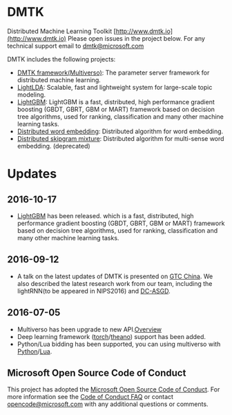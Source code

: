 
# DMTK

Distributed Machine Learning Toolkit [http://www.dmtk.io](http://www.dmtk.io)
Please open issues in the project below. For any technical support email to [dmtk@microsoft.com](mailto:dmtk@microsoft.com)

DMTK includes the following projects:
* [DMTK framework(Multiverso)](https://github.com/Microsoft/multiverso): The parameter server framework for distributed machine learning.
* [LightLDA](https://github.com/Microsoft/lightlda): Scalable, fast and lightweight system for large-scale topic modeling.
* [LightGBM](https://github.com/Microsoft/lightGBM): LightGBM is a fast, distributed, high performance gradient boosting (GBDT, GBRT, GBM or MART) framework based on decision tree algorithms, used for ranking, classification and many other machine learning tasks. 
* [Distributed word embedding](https://github.com/Microsoft/multiverso/tree/master/Applications/WordEmbedding): Distributed algorithm for word embedding.
* [Distributed skipgram mixture](https://github.com/Microsoft/distributed_skipgram_mixture): Distributed algorithm for multi-sense word embedding. (deprecated)


# Updates
## 2016-10-17 
* [LightGBM](https://github.com/Microsoft/lightGBM) has been released. which is a fast, distributed, high performance gradient boosting (GBDT, GBRT, GBM or MART) framework based on decision tree algorithms, used for ranking, classification and many other machine learning tasks. 

## 2016-09-12
* A talk on the latest updates of DMTK is presented on [GTC China](http://www.gputechconf.cn/page/home.html). We also described the latest research work from our team, including the lightRNN(to be appeared in NIPS2016) and [DC-ASGD](https://arxiv.org/abs/1609.08326). 

## 2016-07-05 
* Multiverso has been upgrade to new API.[Overview](https://github.com/Microsoft/multiverso/wiki/Overview)
* Deep learning framework ([torch](https://github.com/Microsoft/multiverso/wiki/Multiverso-Torch-Binding-Benchmark)/[theano](https://github.com/Microsoft/multiverso/wiki/Multiverso-Python-Binding-Benchmark)) support has been added.
* Python/Lua bidding has been supported, you can using multiverso with [Python](https://github.com/Microsoft/multiverso/wiki/Multiverso-Python-Theano-Lasagne-Binding)/[Lua](https://github.com/Microsoft/multiverso/wiki/Multiverso-Torch-Lua-Binding).



Microsoft Open Source Code of Conduct
------------

This project has adopted the [Microsoft Open Source Code of Conduct](https://opensource.microsoft.com/codeofconduct/). For more information see the [Code of Conduct FAQ](https://opensource.microsoft.com/codeofconduct/faq/) or contact [opencode@microsoft.com](mailto:opencode@microsoft.com) with any additional questions or comments.
